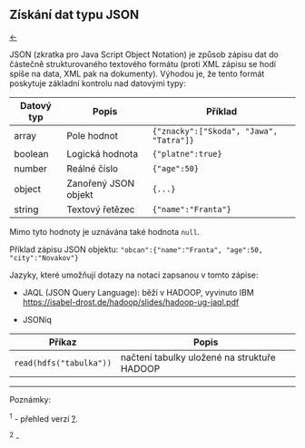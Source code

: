 ## Získání dat typu JSON

[←](3A_dotazy.md)

JSON (zkratka pro Java Script Object Notation) je způsob zápisu dat do částečně strukturovaného textového formátu (proti XML zápisu se hodí spíše na data, XML pak na dokumenty). Výhodou je, že tento formát poskytuje základní kontrolu nad datovými typy:

| Datový typ | Popis       | Příklad |
|-----------| --------------------- | ----------|
| array      | Pole hodnot            | `{"znacky":["Skoda", "Jawa", "Tatra"]}` |
| boolean    | Logická hodnota          | `{"platne":true}`  |
| number    | Reálné číslo | `{"age":50}`    |
| object    | Zanořený JSON objekt  | `{...}`  |
| string | Textový řetězec           |`{"name":"Franta"}`|

Mimo tyto hodnoty je uznávána také hodnota `null`.

Příklad zápisu JSON objektu:
`"obcan":{"name":"Franta", "age":50, "city":"Novakov"}`

Jazyky, které umožňují dotazy na notaci zapsanou v tomto zápise:

- JAQL (JSON Query Language): běží v HADOOP, vyvinuto IBM
https://isabel-drost.de/hadoop/slides/hadoop-ug-jaql.pdf

- JSONiq

| Příkaz    | Popis       | 
|-----------| --------------------- | 
| `read(hdfs("tabulka"))`      | načtení tabulky uložené na struktuře HADOOP           | 






<!-- #region -->
--------
Poznámky:


<sup>1</sup> - přehled verzí  [?](https://www._.org/).

<sup>2</sup> -
<!-- #endregion -->
